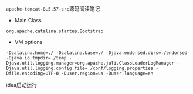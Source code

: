 `apache-tomcat-8.5.57-src`源码阅读笔记

* Main Class

`org.apache.catalina.startup.Bootstrap`

* VM options

`-Dcatalina.home=./ -Dcatalina.base=./ -Djava.endorsed.dirs=./endorsed -Djava.io.tmpdir=./temp -Djava.util.logging.manager=org.apache.juli.ClassLoaderLogManager -Djava.util.logging.config.file=./conf/logging.properties -Dfile.encoding=UTF-8 -Duser.region=us -Duser.language=en`

idea启动运行